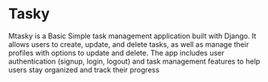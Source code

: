 # Tasky
Mtasky is a Basic Simple task management application built with Django. It allows users to create, update, and delete tasks, as well as manage their profiles with options to update and delete. The app includes user authentication (signup, login, logout) and task management features to help users stay organized and track their progress
